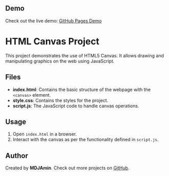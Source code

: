 ## Demo

Check out the live demo: [GitHub Pages Demo](https://mdjamin.github.io/Heart/)

# HTML Canvas Project

This project demonstrates the use of HTML5 Canvas. It allows drawing and manipulating graphics on the web using JavaScript.

## Files
- **index.html**: Contains the basic structure of the webpage with the `<canvas>` element.
- **style.css**: Contains the styles for the project.
- **script.js**: The JavaScript code to handle canvas operations.

## Usage
1. Open `index.html` in a browser.
2. Interact with the canvas as per the functionality defined in `script.js`.

## Author
Created by **MDJAmin**. Check out more projects on [GitHub](https://github.com/MDJAmin).
